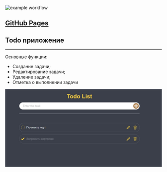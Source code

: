 ![example workflow](https://github.com/lekseff/Todo/actions/workflows/deploy.yml/badge.svg)

[GitHub Pages](https://lekseff.github.io/Todo/)
---
## Todo приложение
---
Основные функции:

- Создание задачи;
- Редактирование задачи;
- Удаление задачи;
- Отметка о выполнении задачи 

![Todo](./assets/screen.jpg)